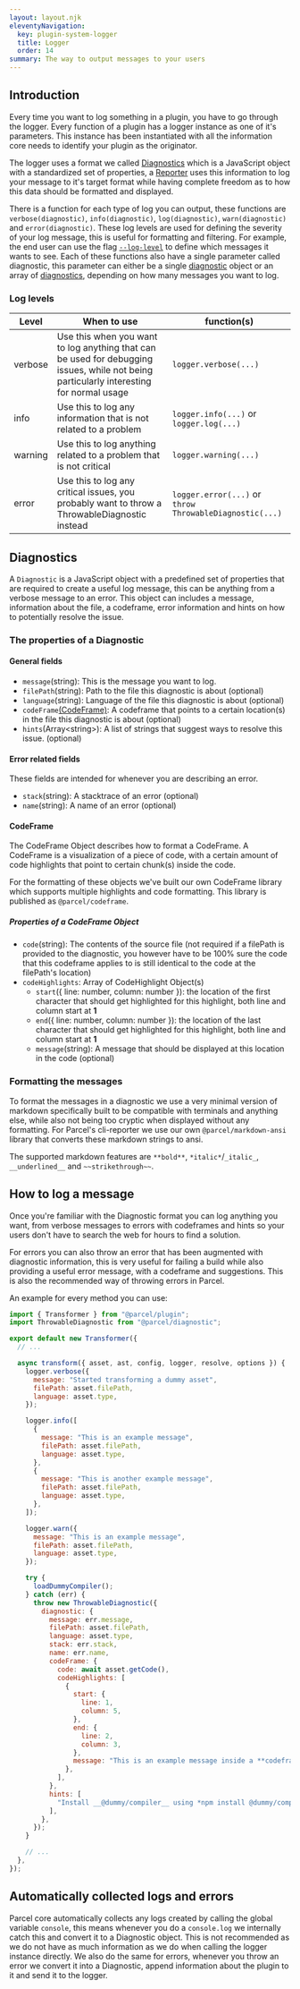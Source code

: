 ```yaml
---
layout: layout.njk
eleventyNavigation:
  key: plugin-system-logger
  title: Logger
  order: 14
summary: The way to output messages to your users
---
```


## Introduction

Every time you want to log something in a plugin, you have to go through the logger. Every function of a plugin has a logger instance as one of it's parameters. This instance has been instantiated with all the information core needs to identify your plugin as the originator.

The logger uses a format we called [Diagnostics](#diagnostics) which is a JavaScript object with a standardized set of properties, a [Reporter](/plugin-system/reporter/) uses this information to log your message to it's target format while having complete freedom as to how this data should be formatted and displayed.

There is a function for each type of log you can output, these functions are `verbose(diagnostic)`, `info(diagnostic)`, `log(diagnostic)`, `warn(diagnostic)` and `error(diagnostic)`. These log levels are used for defining the severity of your log message, this is useful for formatting and filtering. For example, the end user can use the flag [`--log-level`](/features/cli/#general-parameters) to define which messages it wants to see. Each of these functions also have a single parameter called diagnostic, this parameter can either be a single [diagnostic](#diagnostics) object or an array of [diagnostics](#diagnostics), depending on how many messages you want to log.

### Log levels

| Level   | When to use                                                                                                                             | function(s)                                             |
| ------- | --------------------------------------------------------------------------------------------------------------------------------------- | ------------------------------------------------------- |
| verbose | Use this when you want to log anything that can be used for debugging issues, while not being particularly interesting for normal usage | `logger.verbose(...)`                                   |
| info    | Use this to log any information that is not related to a problem                                                                        | `logger.info(...)` or `logger.log(...)`                 |
| warning | Use this to log anything related to a problem that is not critical                                                                      | `logger.warning(...)`                                   |
| error   | Use this to log any critical issues, you probably want to throw a ThrowableDiagnostic instead                                           | `logger.error(...)` or `throw ThrowableDiagnostic(...)` |

## Diagnostics

A `Diagnostic` is a JavaScript object with a predefined set of properties that are required to create a useful log message, this can be anything from a verbose message to an error. This object can includes a message, information about the file, a codeframe, error information and hints on how to potentially resolve the issue.

### The properties of a Diagnostic

#### General fields

- `message`(string): This is the message you want to log.
- `filePath`(string): Path to the file this diagnostic is about (optional)
- `language`(string): Language of the file this diagnostic is about (optional)
- `codeFrame`[(CodeFrame)](#codeframe): A codeframe that points to a certain location(s) in the file this diagnostic is about (optional)
- `hints`(Array\<string\>): A list of strings that suggest ways to resolve this issue. (optional)

#### Error related fields

These fields are intended for whenever you are describing an error.

- `stack`(string): A stacktrace of an error (optional)
- `name`(string): A name of an error (optional)

#### CodeFrame

The CodeFrame Object describes how to format a CodeFrame. A CodeFrame is a visualization of a piece of code, with a certain amount of code highlights that point to certain chunk(s) inside the code.

For the formatting of these objects we've built our own CodeFrame library which supports multiple highlights and code formatting. This library is published as `@parcel/codeframe`.

##### Properties of a CodeFrame Object

- `code`(string): The contents of the source file (not required if a filePath is provided to the diagnostic, you however have to be 100% sure the code that this codeframe applies to is still identical to the code at the filePath's location)
- `codeHighlights`: Array of CodeHighlight Object(s)
  - `start`({ line: number, column: number }): the location of the first character that should get highlighted for this highlight, both line and column start at **1**
  - `end`({ line: number, column: number }): the location of the last character that should get highlighted for this highlight, both line and column start at **1**
  - `message`(string): A message that should be displayed at this location in the code (optional)

### Formatting the messages

To format the messages in a diagnostic we use a very minimal version of markdown specifically built to be compatible with terminals and anything else, while also not being too cryptic when displayed without any formatting. For Parcel's cli-reporter we use our own `@parcel/markdown-ansi` library that converts these markdown strings to ansi.

The supported markdown features are `**bold**`, `*italic*`/`_italic_`, `__underlined__` and `~~strikethrough~~`.

## How to log a message

Once you're familiar with the Diagnostic format you can log anything you want, from verbose messages to errors with codeframes and hints so your users don't have to search the web for hours to find a solution.

For errors you can also throw an error that has been augmented with diagnostic information, this is very useful for failing a build while also providing a useful error message, with a codeframe and suggestions. This is also the recommended way of throwing errors in Parcel.

An example for every method you can use:

```js
import { Transformer } from "@parcel/plugin";
import ThrowableDiagnostic from "@parcel/diagnostic";

export default new Transformer({
  // ...

  async transform({ asset, ast, config, logger, resolve, options }) {
    logger.verbose({
      message: "Started transforming a dummy asset",
      filePath: asset.filePath,
      language: asset.type,
    });

    logger.info([
      {
        message: "This is an example message",
        filePath: asset.filePath,
        language: asset.type,
      },
      {
        message: "This is another example message",
        filePath: asset.filePath,
        language: asset.type,
      },
    ]);

    logger.warn({
      message: "This is an example message",
      filePath: asset.filePath,
      language: asset.type,
    });

    try {
      loadDummyCompiler();
    } catch (err) {
      throw new ThrowableDiagnostic({
        diagnostic: {
          message: err.message,
          filePath: asset.filePath,
          language: asset.type,
          stack: err.stack,
          name: err.name,
          codeFrame: {
            code: await asset.getCode(),
            codeHighlights: [
              {
                start: {
                  line: 1,
                  column: 5,
                },
                end: {
                  line: 2,
                  column: 3,
                },
                message: "This is an example message inside a **codeframe**",
              },
            ],
          },
          hints: [
            "Install __@dummy/compiler__ using *npm install @dummy/compiler*",
          ],
        },
      });
    }

    // ...
  },
});
```

## Automatically collected logs and errors

Parcel core automatically collects any logs created by calling the global variable `console`, this means whenever you do a `console.log` we internally catch this and convert it to a Diagnostic object. This is not recommended as we do not have as much information as we do when calling the logger instance directly. We also do the same for errors, whenever you throw an error we convert it into a Diagnostic, append information about the plugin to it and send it to the logger.
